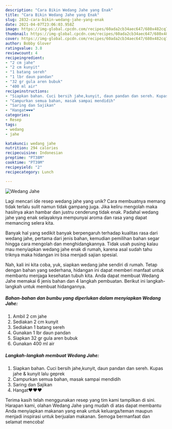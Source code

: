 ```yaml
---
description: "Cara Bikin Wedang Jahe yang Enak"
title: "Cara Bikin Wedang Jahe yang Enak"
slug: 2832-cara-bikin-wedang-jahe-yang-enak
date: 2021-04-07T23:06:03.958Z
image: https://img-global.cpcdn.com/recipes/60ada2cb34aec647/680x482cq70/wedang-jahe-foto-resep-utama.jpg
thumbnail: https://img-global.cpcdn.com/recipes/60ada2cb34aec647/680x482cq70/wedang-jahe-foto-resep-utama.jpg
cover: https://img-global.cpcdn.com/recipes/60ada2cb34aec647/680x482cq70/wedang-jahe-foto-resep-utama.jpg
author: Bobby Glover
ratingvalue: 3.8
reviewcount: 4
recipeingredient:
- "2 cm jahe"
- "2 cm kunyit"
- "1 batang sereh"
- "1 lbr daun pandan"
- "32 gr gula aren bubuk"
- "400 ml air"
recipeinstructions:
- "Siapkan bahan. Cuci bersih jahe,kunyit, daun pandan dan sereh. Kupas jahe &amp; kunyit lalu geprek"
- "Campurkan semua bahan, masak sampai mendidih"
- "Saring dan Sajikan"
- "Hangat❤❤❤"
categories:
- Resep
tags:
- wedang
- jahe

katakunci: wedang jahe 
nutrition: 294 calories
recipecuisine: Indonesian
preptime: "PT38M"
cooktime: "PT39M"
recipeyield: "2"
recipecategory: Lunch

---
```



![Wedang Jahe](https://img-global.cpcdn.com/recipes/60ada2cb34aec647/680x482cq70/wedang-jahe-foto-resep-utama.jpg)

Lagi mencari ide resep wedang jahe yang unik? Cara membuatnya memang tidak terlalu sulit namun tidak gampang juga. Jika keliru mengolah maka hasilnya akan hambar dan justru cenderung tidak enak. Padahal wedang jahe yang enak selayaknya mempunyai aroma dan rasa yang dapat memancing selera kita.



Banyak hal yang sedikit banyak berpengaruh terhadap kualitas rasa dari wedang jahe, pertama dari jenis bahan, kemudian pemilihan bahan segar hingga cara mengolah dan menghidangkannya. Tidak usah pusing kalau mau menyiapkan wedang jahe enak di rumah, karena asal sudah tahu triknya maka hidangan ini bisa menjadi sajian spesial.


Nah, kali ini kita coba, yuk, siapkan wedang jahe sendiri di rumah. Tetap dengan bahan yang sederhana, hidangan ini dapat memberi manfaat untuk membantu menjaga kesehatan tubuh kita. Anda dapat membuat Wedang Jahe memakai 6 jenis bahan dan 4 langkah pembuatan. Berikut ini langkah-langkah untuk membuat hidangannya.

<!--inarticleads1-->

##### Bahan-bahan dan bumbu yang diperlukan dalam menyiapkan Wedang Jahe:

1. Ambil 2 cm jahe
1. Sediakan 2 cm kunyit
1. Sediakan 1 batang sereh
1. Gunakan 1 lbr daun pandan
1. Siapkan 32 gr gula aren bubuk
1. Gunakan 400 ml air




<!--inarticleads2-->

##### Langkah-langkah membuat Wedang Jahe:

1. Siapkan bahan. Cuci bersih jahe,kunyit, daun pandan dan sereh. Kupas jahe &amp; kunyit lalu geprek
1. Campurkan semua bahan, masak sampai mendidih
1. Saring dan Sajikan
1. Hangat❤❤❤




Terima kasih telah menggunakan resep yang tim kami tampilkan di sini. Harapan kami, olahan Wedang Jahe yang mudah di atas dapat membantu Anda menyiapkan makanan yang enak untuk keluarga/teman maupun menjadi inspirasi untuk berjualan makanan. Semoga bermanfaat dan selamat mencoba!
